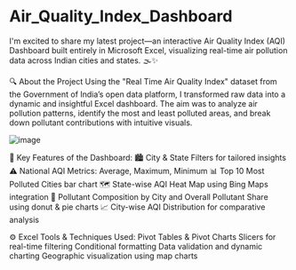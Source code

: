 # Air_Quality_Index_Dashboard
I'm excited to share my latest project—an interactive Air Quality Index (AQI) Dashboard built entirely in Microsoft Excel, 
visualizing real-time air pollution data across Indian cities and states. 🌫️✨

🔍 About the Project
 Using the "Real Time Air Quality Index" dataset from the Government of India’s open data platform, 
 I transformed raw data into a dynamic and insightful Excel dashboard. The aim was to analyze air pollution patterns, 
 identify the most and least polluted areas, and break down pollutant contributions with intuitive visuals.
 
 ![image](https://github.com/user-attachments/assets/3d94770f-4e9b-4ff0-8858-932bc2637fe5)


📌 Key Features of the Dashboard:
🏙️ City & State Filters for tailored insights
⚠️ National AQI Metrics: Average, Maximum, Minimum
📊 Top 10 Most Polluted Cities bar chart
🗺️ State-wise AQI Heat Map using Bing Maps integration
🍩 Pollutant Composition by City and Overall Pollutant Share using donut & pie charts
📈 City-wise AQI Distribution for comparative analysis

⚙️ Excel Tools & Techniques Used:
Pivot Tables & Pivot Charts
Slicers for real-time filtering
Conditional formatting
Data validation and dynamic charting
Geographic visualization using map charts
